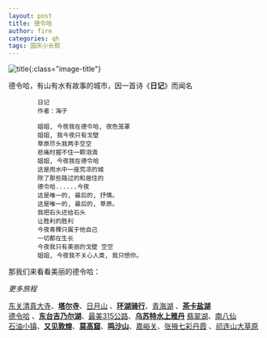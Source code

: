 ```yaml
---
layout: post
title: 德令哈
author: fire
categories: qh 
tags: 国庆小长假
---
```


![title](//image.sideproject.cn/travel/202010/delingha-title.jpg){:class="image-title"}

德令哈，有山有水有故事的城市，因一首诗《**日记**》而闻名

```
        日记
        作者：海子

        姐姐, 今夜我在德令哈, 夜色笼罩
        姐姐, 我今夜只有戈壁
        草原尽头我两手空空
        悲痛时握不住一颗泪滴
        姐姐, 今夜我在德令哈
        这是雨水中一座荒凉的城
        除了那些路过的和居住的
        德令哈......今夜
        这是唯一的, 最后的, 抒情。
        这是唯一的, 最后的, 草原。
        我把石头还给石头
        让胜利的胜利
        今夜青稞只属于他自己
        一切都在生长
        今夜我只有美丽的戈壁 空空
        姐姐, 今夜我不关心人类, 我只想你。
```

那我们来看看美丽的德令哈：


*更多旅程*

[东关清真大寺](dong-guan-qing-zhen-si.html)、[**塔尔寺**](ta-er-temple.html)、[日月山](ri-yue-shan.html) 、[**环湖骑行**](bicycle.html)、[青海湖](qing-hai-lake.html) 、[**茶卡盐湖**](cha-ka-salt-lake.html)  
[德令哈](de-ling-ha.html) 、[**东台吉乃尔湖**](dong-tai-ji-nai-hu.html)、[最美315公路](road-315.html)、[**乌苏特水上雅丹**](shui-shang-ya-dan.html) [翡翠湖](fei-cui-hu.html)、[南八仙](nan-ba-xian.html)  
[石油小镇](shi-you-xiao-zhen.html)、[**又见敦煌**](you-jian-dun-huang.html)、[**莫高窟**](mo-gao-ku.html)、[**鸣沙山**](ming-sha-shan.html)、[嘉峪关](jia-yu-guan.html)、[张掖七彩丹霞](qi-cai-dan-xia.html) 、[祁连山大草原](qi-lian-shan.html)